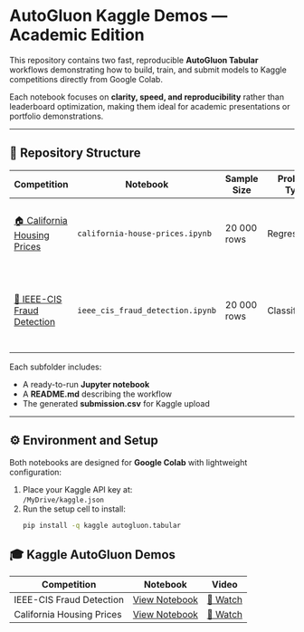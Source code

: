 # AutoGluon Kaggle Demos — Academic Edition

This repository contains two fast, reproducible **AutoGluon Tabular** workflows demonstrating how to build, train, and submit models to Kaggle competitions directly from Google Colab.

Each notebook focuses on **clarity, speed, and reproducibility** rather than leaderboard optimization, making them ideal for academic presentations or portfolio demonstrations.

---

## 🧭 Repository Structure

| Competition | Notebook | Sample Size | Problem Type | Description |
|--------------|-----------|-------------|---------------|--------------|
| [🏠 California Housing Prices](california-house-prices/README.md) | `california-house-prices.ipynb` | 20 000 rows | Regression | Predicts home sale prices using a fast LightGBM model. |
| [🔐 IEEE-CIS Fraud Detection](ieee-fraud-detection/README.md) | `ieee_cis_fraud_detection.ipynb` | 20 000 rows | Classification | Detects fraudulent transactions with AutoGluon’s LightGBM backend. |

Each subfolder includes:
- A ready-to-run **Jupyter notebook**
- A **README.md** describing the workflow
- The generated **submission.csv** for Kaggle upload

---

## ⚙️ Environment and Setup

Both notebooks are designed for **Google Colab** with lightweight configuration:

1. Place your Kaggle API key at:  
   `/MyDrive/kaggle.json`
2. Run the setup cell to install:
   ```bash
   pip install -q kaggle autogluon.tabular

## 🎓 Kaggle AutoGluon Demos

| Competition | Notebook | Video |
|--------------|-----------|--------|
| IEEE-CIS Fraud Detection | [View Notebook](ieee_cis_fraud_detection/ieee_cis_fraud_detection.ipynb) | [🎥 Watch](ieee_cis_fraud_detection/ieee-fraud-detection.mp4) |
| California Housing Prices | [View Notebook](california_housing_prices/california_housing_prices.ipynb) | [🎥 Watch](california_housing_prices/california-house-prices.mp4) |